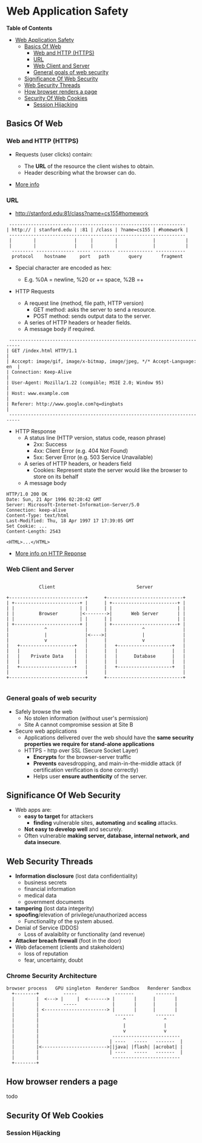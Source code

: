 # Web Application Safety

<!-- markdown-toc start - Don't edit this section. Run M-x markdown-toc-refresh-toc -->
**Table of Contents**

- [Web Application Safety](#web-application-safety)
    - [Basics Of Web](#basics-of-web)
        - [Web and HTTP (HTTPS)](#web-and-http-https)
        - [URL](#url)
        - [Web Client and Server](#web-client-and-server)
        - [General goals of web security](#general-goals-of-web-security)
    - [Significance Of Web Security](#significance-of-web-security)
    - [Web Security Threads](#web-security-threads)
    - [How browser renders a page](#how-browser-renders-a-page)
    - [Security Of Web Cookies](#security-of-web-cookies)
        - [Session Hijacking](#session-hijacking)

<!-- markdown-toc end -->

## Basics Of Web

### Web and HTTP (HTTPS)
* Requests (user clicks) contain:
    * The **URL** of the resource the client wishes to obtain.
    * Header describing what the browser can do.

* [More info](../web-requests/HTTP_Requests_and_Responses.md)

### URL
* http://stanford.edu:81/class?name=cs155#homework

```
 -----------------------------------------------------------------
| http:// | stanford.edu | :81 | /class | ?name=cs155 | #homework |
 -----------------------------------------------------------------
 |        |              |     |        |             |           |
 |        |              |     |        |             |           |
  -------- -------------- ----- -------- ------------- -----------
  protocol    hostname     port   path       query       fragment
```

* Special character are encoded as hex:
    * E.g. %0A = newline, %20 or += space, %2B =+

* HTTP Requests
    * A request line (method, file path, HTTP version)
        * GET method: asks the server to send a resource.
        * POST method: sends output data to the server.
    * A series of HTTP headers or header fields.
    * A message body if required.

```
 --------------------------------------------------------------------------
| GET /index.html HTTP/1.1                                                 |
| Acccept: image/gif, image/x-bitmap, image/jpeg, */* Accept-Language: en  |
| Connection: Keep-Alive                                                   |
| User-Agent: Mozilla/1.22 (compible; MSIE 2.0; Window 95)                 |
| Host: www.example.com                                                    |
| Referer: http://www.google.com?q=dingbats                                |
 --------------------------------------------------------------------------
```

* HTTP Response
    * A status line (HTTP version, status code, reason phrase)
        * 2xx: Success
        * 4xx: Client Error (e.g. 404 Not Found)
        * 5xx: Server Error (e.g. 503 Service Unavailable)
    * A series of HTTP headers, or headers field
        * Cookies: Represent state the server would like the browser to store on its behalf
    * A message body

```
HTTP/1.0 200 OK
Date: Sun, 21 Apr 1996 02:20:42 GMT
Server: Microsoft-Internet-Information-Server/5.0
Connection: keep-alive
Content-Type: text/html
Last-Modified: Thu, 18 Apr 1997 17 17:39:05 GMT
Set Cookie: ...
Content-Length: 2543

<HTML>...</HTML>
```
* [More info on HTTP Reponse](../web-requests/HTTP_Requests_and_Responses.md)

### Web Client and Server

```

            Client                              Server

+----------------------------+      +----------------------------+
| +------------------------+ |      | +------------------------+ |
| |                        | |      | |                        | |
| |         Browser        |<-------->|       Web Server       | |
| |                        | |      | |                        | |
| +------------------------+ |      | +------------------------+ |
|             ^              |      |             ^              |
|             |              |<---->|             |              |
|             v              |      |             v              |
|   +--------------------+   |      |   +--------------------+   |
|   |                    |   |      |   |                    |   |
|   |    Private Data    |   |      |   |      Database      |   |
|   |                    |   |      |   |                    |   |
|   +--------------------+   |      |   +--------------------+   |
|                            |      |                            |
+----------------------------+      +----------------------------+


```

### General goals of web security
* Safely browse the web
    * No stolen information (without user's permission)
    * Site A cannot compromise session at Site B
* Secure web applications
    * Applications delivered over the web should have the **same security properties we require for stand-alone applications**
    * HTTPS - http over SSL (Secure Socket Layer)
        * **Encrypts** for the browser-server traffic
        * **Prevents** eavesdropping, and main-in-the-middle attack (if certification verification is done correctly)
        * Helps user **ensure authenticity** of the server.


## Significance Of Web Security
* Web apps are:
    * **easy to target** for attackers
        * **finding** vulnerable sites, **automating** and **scaling** attacks.
    * **Not easy to develop well** and securely.
    * Often vulnerable **making server, database, internal network, and data insecure**.


## Web Security Threads
* **Information disclosure** (lost data confidentiality)
    * business secrets
    * financial information
    * medical data
    * government documents
* **tampering** (lost data integerity)
* **spoofing**/elevation of privilege/unauthorized access
    * Functionality of the system abused.
* Denial of Service (DDOS)
    * Loss of avalaiblity or functionality (and revenue)
* **Attacker breach firewall** (foot in the door)
* Web defacement (clients and stakeholders)
    * loss of reputation
    * fear, uncertainty, doubt

### Chrome Security Architecture
```
browser process   GPU singleton  Renderer Sandbox   Renderer Sandbox
  +--------+         -----              -------        -------
  |        |  <---> |     |  <-------> |       |      |       |
  |        |         -----             |       |      |       |
  |        | <-----------------------> |       |      |       |
  |        |                            -------        -------
  |        |                               ^              ^
  |        |                               |              |
  |        |                               v              v
  |        |                           -------------------------
  |        |                          | ----   -----   -------  |
  |        |<------------------------>||java| |flash| |acrobat| |
  |        |                          | ----   -----   -------  |
  |        |                           -------------------------
  +--------+
```

## How browser renders a page
todo

## Security Of Web Cookies

### Session Hijacking
